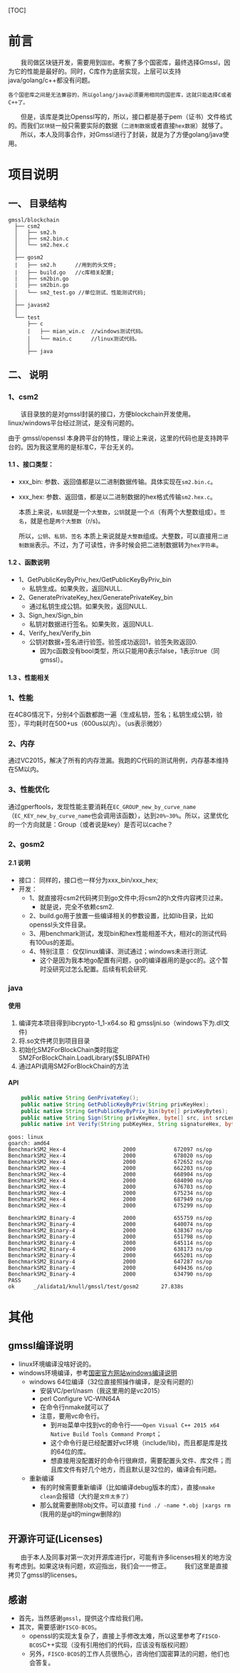 [TOC]
# 前言
&emsp;&emsp;我司做区块链开发，需要用到`国密`。考察了多个国密库，最终选择Gmssl，因为它的性能是最好的。同时，C库作为底层实现，上层可以支持java/golang/c++都没有问题。  

    各个国密库之间是无法兼容的，所以golang/java必须要用相同的国密库，这就只能选择C或者C++了。
&emsp;&emsp;但是，该库是类比Openssl写的，所以，接口都是基于pem（证书）文件格式的。而我们`区块链`一般只需要实际的数据（`二进制数据`或者直接`hex数据`）就够了。  
　　所以，本人及同事合作，对Gmssl进行了封装，就是为了方便golang/java使用。  

# 项目说明
## 一、 目录结构
```
gmssl/blockchain  
  ├── csm2  
  │   ├── sm2.h  
  │   ├── sm2.bin.c  
  │   └── sm2.hex.c  
  │   
  ├── gosm2    
  |   ├── sm2.h      //用到的头文件;
  |   ├── build.go   //c库相关配置;
  |   ├── sm2bin.go
  |   ├── sm2bin.go 
  │   └── sm2_test.go //单位测试、性能测试代码;
  │   
  ├── javasm2   
  │                                    
  └── test    
      ├── c  
      |   ├── mian_win.c  //windows测试代码。
      │   └── main.c      //linux测试代码。
      │   
      ├── java   
```
## 二、 说明
### 1、csm2
&emsp;&emsp;该目录放的是对gmssl封装的接口，方便blockchain开发使用。linux/windows平台经过测试，是没有问题的。  

  由于 gmssl/openssl 本身跨平台的特性，理论上来说，这里的代码也是支持跨平台的。因为我这里用的是标准C，平台无关的。
#### 1.1 、接口类型：
- xxx_bin: 参数、返回值都是以二进制数据传输。具体实现在`sm2.bin.c`。
- xxx_hex: 参数、返回值，都是以二进制数据的hex格式传输`sm2.hex.c`。

  本质上来说，`私钥`就是一个`大整数`，`公钥`就是一个`点`（有两个大整数组成）。`签名`，就是也是`两个大整数`（r/s)。  

  所以，`公钥`、`私钥`、`签名` 本质上来说就是`大整数`组成。大整数，可以直接用`二进制数据`表示。不过，为了可读性，许多时候会把二进制数据转为`hex字符串`。

#### 1.2 、函数说明
- 1、GetPublicKeyByPriv_hex/GetPublicKeyByPriv_bin
  - 私钥生成。如果失败，返回NULL.
- 2、GeneratePrivateKey_hex/GeneratePrivateKey_bin
  - 通过私钥生成公钥。如果失败，返回NULL.
- 3、Sign_hex/Sign_bin
  - 私钥对数据进行签名。如果失败，返回NULL.
- 4、Verify_hex/Verify_bin
  - 公钥对数据+签名进行验签。验签成功返回1，验签失败返回0.
    - 因为c函数没有bool类型，所以只能用0表示false，1表示true（同gmssl）。

#### 1.3 、性能相关
### 1、性能
在4C8G情况下，分别4个函数都跑一遍（生成私钥，签名；私钥生成公钥，验签），平均耗时在500+us（600us以内）。（us表示微妙）
### 2、内存
  通过VC2015，解决了所有的内存泄漏。我跑的C代码的测试用例，内存基本维持在5M以内。
### 3、性能优化
  通过gperftools，发现性能主要消耗在`EC_GROUP_new_by_curve_name`（`EC_KEY_new_by_curve_name`也会调用该函数），达到`20%~30%`。所以，这里优化的一个方向就是：Group（或者说是key）是否可以cache？

### 2、gosm2
#### 2.1 说明
- 接口： 同样的，接口也一样分为xxx_bin/xxx_hex;
- 开发： 
  - 1、就直接将csm2代码拷贝到go文件中;将csm2的h文件内容拷贝过来。
    - 就是说，完全不依赖csm2.
  - 2、build.go用于放置一些编译相关的参数设置，比如lib目录，比如openssl头文件目录。
  - 3、用benchmark测试，发现bin和hex性能相差不大，相对c的测试代码有100us的差距。
  - 4、特别注意： 仅仅linux编译、测试通过；windows未进行测试.
    - 这个是因为我本地go配置有问题，go的编译器用的是gcc的。这个暂时没研究过怎么配置。后续有机会研究.
### java
#### 使用
1. 编译完本项目得到libcrypto-1_1-x64.so 和 gmssljni.so（windows下为.dll文件)
2. 将.so文件拷贝到项目目录
3. 初始化SM2ForBlockChain类时指定SM2ForBlockChain.LoadLibrary($$LIBPATH)
4. 通过API调用SM2ForBlockChain的方法
#### API
```java
    public native String GenPrivateKey();
    public native String GetPublicKeyByPriv(String privKeyHex);
    public native String GetPublicKeyByPriv_bin(byte[] privKeyBytes);
    public native String Sign(String privKeyHex, byte[] src, int srcLen);
    public native int Verify(String pubKeyHex, String signatureHex, byte[] src, int srcLen);
```
```
goos: linux
goarch: amd64
BenchmarkSM2_Hex-4                  2000            672097 ns/op
BenchmarkSM2_Hex-4                  2000            678020 ns/op
BenchmarkSM2_Hex-4                  2000            672652 ns/op
BenchmarkSM2_Hex-4                  2000            662203 ns/op
BenchmarkSM2_Hex-4                  2000            668904 ns/op
BenchmarkSM2_Hex-4                  2000            684090 ns/op
BenchmarkSM2_Hex-4                  2000            676703 ns/op
BenchmarkSM2_Hex-4                  2000            675234 ns/op
BenchmarkSM2_Hex-4                  2000            687949 ns/op
BenchmarkSM2_Hex-4                  2000            675299 ns/op

BenchmarkSM2_Binary-4               2000            655759 ns/op
BenchmarkSM2_Binary-4               2000            640074 ns/op
BenchmarkSM2_Binary-4               2000            638367 ns/op
BenchmarkSM2_Binary-4               2000            651798 ns/op
BenchmarkSM2_Binary-4               2000            645114 ns/op
BenchmarkSM2_Binary-4               2000            638173 ns/op
BenchmarkSM2_Binary-4               2000            665201 ns/op
BenchmarkSM2_Binary-4               2000            647287 ns/op
BenchmarkSM2_Binary-4               2000            649436 ns/op
BenchmarkSM2_Binary-4               2000            634790 ns/op
PASS
ok      _/alidata1/knull/gmssl/test/gosm2       27.838s
```

# 其他
## gmssl编译说明
- linux环境编译没啥好说的。
- windows环境编译，参考[国密官方网站windows编译说明](http://gmssl.org/docs/install.html)
  - windows 64位编译（32位直接照操作编译，是没有问题的）
    - 安装VC/perl/nasm（我这里用的是vc2015）
    - perl Configure VC-WIN64A
    - 在命令行nmake就可以了
    - 注意，要用vc命令行。
      - 到`开始`菜单中找到vc的命令行——`Open Visual C++ 2015 x64 Native Build Tools Command Prompt`；
      - 这个命令行是已经配置好vc环境（include/lib)，而且都是库是找的64位的库。
      - 想直接用没配置好的命令行很麻烦，需要配置头文件、库文件；而且库文件有好几个地方，而且默认是32位的，编译会有问题。
  - 重新编译
    - 有的时候需要重新编译（比如编译debug版本的库），直接`nmake clean`会报错（大约是`文件太多了`）
    - 那么就需要删除obj文件。可以直接 `find ./ -name *.obj |xargs rm `(我用的是git的mingw删除的)

## 开源许可证(Licenses)
&emsp;&emsp;由于本人及同事对第一次对开源库进行pr，可能有许多licenses相关的地方没有考虑到。如果这块有问题，欢迎指出，我们会一一修正。
　　我们这里是直接拷贝了gmssl的licenses。

## 感谢
- 首先，当然感谢`gmssl`，提供这个库给我们用。
- 其次，需要感谢`FISCO-BCOS`。
  - openssl的实现太复杂了，直接上手修改太难，所以这里参考了`FISCO-BCOS`C++实现（没有引用他们的代码，应该没有版权问题）
  - 另外，`FISCO-BCOS`的工作人员很热心，咨询他们国密算法的问题，他们也会答复。
